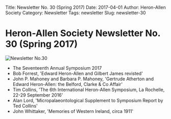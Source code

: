 Title: Newsletter No. 30 (Spring 2017)
Date: 2017-04-01
Author: Heron-Allen Society
Category: Newsletter
Tags: newsletter
Slug: newsletter-30

# Heron-Allen Society Newsletter No. 30 (Spring 2017)

![Newsletter No.30](/images/newsletters/newsl30.jpg)

- The Seventeenth Annual Symposium 2017
- Bob Forrest, 'Edward Heron-Allen and Gilbert James revisted'
- John P. Mahoney and Barbara P. Mahoney, 'Gertrude Atherton and Edward Heron-Allen: the Belford, Clarke & Co Affair'
- Tim Collins, 'The 6th International Heron-Allen Symposium, La Rochelle, 22-29 September 2016'
- Alan Lord, 'Micropalaeontological Supplement to Symposium Report by Ted Collins'
- John Whittaker, 'Memories of Western Ireland, circa 1911' 